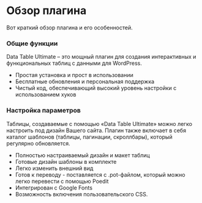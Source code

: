 # Обзор плагина

Вот краткий обзор плагина и его особенностей.

### Общие функции

Data Table Ultimate  – это мощный плагин для создания интерактивных и функциональных таблиц с данными для WordPress.

* Простая установка и прост в использовании
* Бесплатные обновления и персональная поддержка
* Чистый код, обеспечивающий высокий уровень настройки с использованием хуков

### Настройка параметров

Таблицы, создаваемые с помощью «Data Table Ultimate» можно легко настроить под дизайн Вашего сайта. Плагин также включает в себя каталог шаблонов \(таблицы, пагинации, скроллбары\), который регулярно обновляется.

* Полностью настраиваемый дизайн и макет таблиц
* Готовые дизайн шаблоны в комплекте
* Легко изменить внешний вид
* Готов к переводу - поставляется с .pot-файлом, который можно легко перевести с помощью Poedit
* Интегрирован с Google Fonts
* Возможность включения пользовательского CSS.

